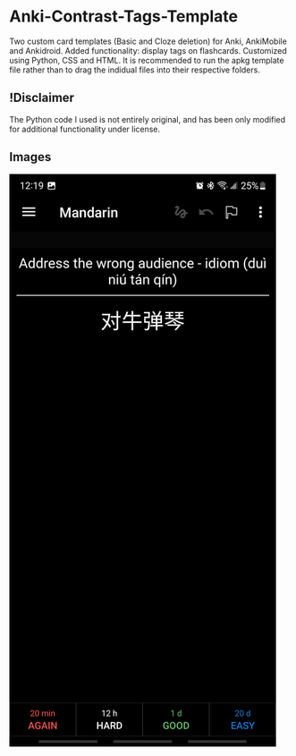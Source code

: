 # Anki-Contrast-Tags-Template
Two custom card templates (Basic and Cloze deletion) for Anki, AnkiMobile and Ankidroid. Added functionality: display tags on flashcards. Customized using Python, CSS and HTML. It is recommended to run the apkg template file rather than to drag the indidual files into their respective folders. 

## !Disclaimer 
The Python code I used is not entirely original, and has been only modified for additional functionality under license. 

## Images
![Default Template](https://github.com/Austinwu-rgb/Anki-Contrast-Tags-Template/blob/main/Vanilla%20Backside.png?raw=true)
